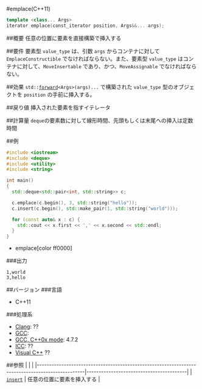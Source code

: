 #emplace(C++11)
```cpp
template <class... Args>
iterator emplace(const_iterator position, Args&&... args);
```

##概要
任意の位置に要素を直接構築で挿入する


##要件
要素型 `value_type` は、引数 `args` からコンテナに対して `EmplaceConstructible` でなければならない。また、要素型 `value_type` はコンテナに対して、`MoveInsertable` であり、かつ、`MoveAssignable` でなければならない。


##効果
`std::`[`forward`](/reference/utility/forward.md)`<Args>(args)...` で構築された `value_type` 型のオブジェクトを `position` の手前に挿入する。


##戻り値
挿入された要素を指すイテレータ


##計算量
`deque`の要素数に対して線形時間、先頭もしくは末尾への挿入は定数時間


##例
```cpp
#include <iostream>
#include <deque>
#include <utility>
#include <string>

int main()
{
  std::deque<std::pair<int, std::string>> c;

  c.emplace(c.begin(), 3, std::string("hello"));
  c.insert(c.begin(), std::make_pair(1, std::string("world")));

  for (const auto& x : c) {
    std::cout << x.first << ',' << x.second << std::endl;
  }
}
```
* emplace[color ff0000]

###出力
```
1,world
3,hello
```

##バージョン
###言語
- C++11

###処理系
- [Clang](/implementation#clang.md): ??
- [GCC](/implementation#gcc.md): 
- [GCC, C++0x mode](/implementation#gcc.md): 4.7.2
- [ICC](/implementation#icc.md): ??
- [Visual C++](/implementation#visual_cpp.md) ??


##参照
| | |
|-------------------------------------------------------------------------------------------------|-----------------------------------------|
| [`insert`](./insert.md) | 任意の位置に要素を挿入する |


